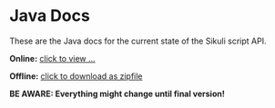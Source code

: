 Java Docs
=========

These are the Java docs for the current state of the Sikuli script API.

**Online:** [click to view ...](https://dl.dropboxusercontent.com/u/42895525/SikuliX/SikuliX-API-JavaDocs/index.html)

**Offline:** [click to download as zipfile](https://dl.dropboxusercontent.com/u/42895525/SikuliX/SikuliX-API-JavaDocs.zip)

**BE AWARE: Everything might change until final version!**
